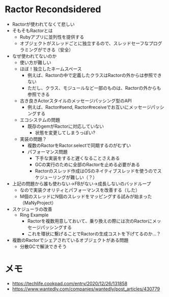 # Ractor Recondsidered

- Ractorが使われてなくて悲しい
- そもそもRactorとは
  - Rubyアプリに並列性を提供する
  - オブジェクトがスレッドごとに独立するので、スレッドセーフなプログラミングができる（安全）
- なぜ使われてないのか
  - 使い方が難しい
  - ほぼ！独立したネームスペース
    - 例えば、Ractorの中で定義したクラスはRactorの外からは参照できない
    - ただし、クラス、モジュールなど一部のものは、Ractorの外からも参照できる
  - 古き良きActorスタイルのメッセージパッシング型のAPI
    - 例えば、Ractor#send, Ractor#receiveでお互いにメッセージパッシングする
  - エコシステムの問題  
    - 既存のgemがRactorに対応していない
      - 状態を変更してしまうっぽい?
  - 実装の問題？
    - 複数のRactorをRactor.selectで同期するのがむずい
    - パフォーマンス問題
      - 下手な実装をすると遅くなることさえある
      - GCの実行のために全部のRactorを止める必要がある
      - Ractorのスレッド作成はOSのネイティブスレッドを使うのでスケジューリングが難しい（？）
- 上記の問題から誰も使わない→FBがない→成長しないのバッドループ
  - なので実装クオリティとパフォーマンスを改善する（した）
  - M個のスレッドにN個のスレッドをマッピングする試みが始まった（MaNyProject）
- スケジューラの改善
  - Ring Example
    - Ractorを複数用意しておいて、乗り換えの際には次のRactorにメッセージパッシングする
    - これを環状に繋げることでRactorの生成コストを下げてるのか...？
- 複数のRactorでシェアされているオブジェクトがある問題
  - 分散GCで解決できそう
# メモ
- https://techlife.cookpad.com/entry/2020/12/26/131858
- https://www.wantedly.com/companies/wantedly/post_articles/430779
